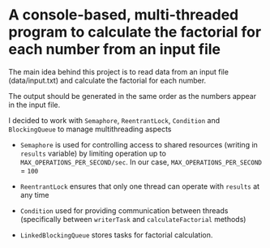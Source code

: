 # A console-based, multi-threaded program to calculate the factorial for each number from an input file

The main idea behind this project is to read data from an input file (data/input.txt) and calculate the factorial for each number.

The output should be generated in the same order as the numbers appear in the input file.

I decided to work with ```Semaphore```, ```ReentrantLock```, ```Condition``` and ```BlockingQueue``` to manage multithreading aspects

* ```Semaphore``` is used for controlling access to shared resources (writing in ```results``` variable) by limiting operation up to ```MAX_OPERATIONS_PER_SECOND/sec```. In our case, ```MAX_OPERATIONS_PER_SECOND``` = ```100```

* ```ReentrantLock``` ensures that only one thread can operate with ```results``` at any time

* ```Condition``` used for providing communication between threads (specifically between ```writerTask``` and ```calculateFactorial``` methods)

* ```LinkedBlockingQueue``` stores tasks for factorial calculation.

